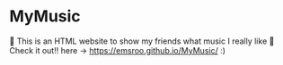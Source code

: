 # MyMusic

🎵 This is an HTML website to show my friends what music I really like 🎵
Check it out!! here -> https://emsroo.github.io/MyMusic/ :)
